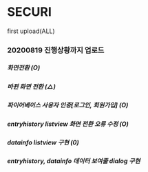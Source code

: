 # SECURI
first upload(ALL)
### 20200819 진행상황까지 업로드
##### 화면전환 (O)
##### 바뀐 화면 전환 (△)
##### 파이어베이스 사용자 인증[로그인, 회원가입] (O)
##### entryhistory listview 화면 전환 오류 수정 (O)
##### datainfo listview 구현 (0)
##### entryhistory, datainfo 데이터 보여줄 dialog 구현
